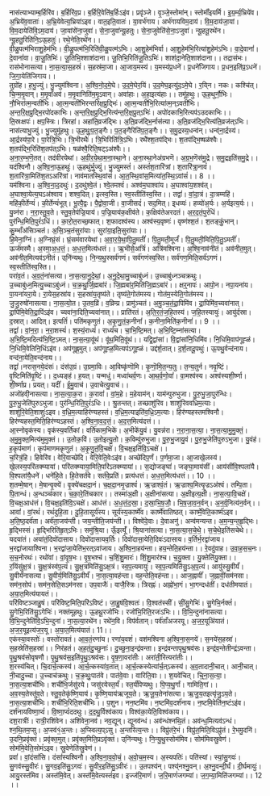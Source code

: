 

  
नास॑त्याभ्याम्ब॒र्हिरि॑व। ब॒र्हिरि॑व॒प्र। ब॒र्हिरि॒वेति॑ब॒र्हिःऽइ॑व। प्रवृ॑ञ्जे। वृ॒ञ्जे॒स्तोमा॑न्। स्तोमाँ॑इयर्मि। इ॒य॒र्म्य॒भ्रिये॑व। अ॒भ्रिये॑व॒वाताः॑। अ॒भ्रि॒येवेत्य॒भ्रिया॑ऽइव। वात॒इति॒वातः॑। या॒वर्भ॑गाय। अर्भ॑गायविम॒दाय॑। वि॒म॒दाय॑जा॒यां। वि॒म॒दायेति॑वि॒ऽम॒दाय॑। जा॒यांसे॑ना॒जुवा॑। से॒ना॒जुवा॑न्यू॒हतुः। से॒ना॒जुवेति॑से॒ना॒ऽजुवा॑। न्यू॒हतू॒रथे॑न। न्यू॒हतु॒रिति॑नि॒ऽऊ॒हतुः॑। रथे॒नेति॒रथे॑न।।  
वी॒ळु॒पत्म॑भिराशु॒हेम॑भिः। वी॒ळु॒पत्म॑भि॒रिति॑वी॒ळु॒पत्म॑ऽभिः। आ॒शु॒हेम॑भिर्वा। आ॒शु॒हेम॑भि॒रित्या॑शु॒हेम॑ऽभिः। वा॒दे॒वानां॑। दे॒वानां॑वा। वा॒जू॒तिभिः॑। जू॒तिभि॒श्शाश॑दाना। जू॒तिभि॒रिति॑जू॒तिऽभिः॑। शाश॑दा॒नेति॒शाश॑दाना।। तद्रास॑भः। रास॑भोनासत्या। ना॒स॒त्या॒स॒हस्रं॑। स॒हस्र॑मा॒जा। आ॒जाय॒मस्य॑। य॒मस्य॑प्र॒धने॑। प्र॒धने॑जिगाय। प्र॒धन॒इति॑प्र॒ऽधने॑। जि॒गा॒येति॑जिगाय।।  
तुग्रो॑ह। ह॒भु॒ज्युं। भु॒ज्युम॑श्विना। अ॒श्वि॒नो॒द॒मे॒घे। उ॒द॒मे॒घेर॒यिं। उ॒द॒मेघ॒इत्यु॑द॒ऽमे॒घे। र॒यि्न। नकः। कश्चि॑त्। चि॒न्म॒मृ॒वान्। म॒मृ॒वाँअव॑। म॒मृ॒वानिति॑म॒मृ॒ऽवान्। अवा॑हाः। अ॒हा॒इत्य॑हाः।। तमू॑हथुः। ऊ॒ह॒थुर्नौ॒भिः। नौ॒भिरा॑त्म॒न्वती॑भिः। आ॒त्म॒न्वती॑भिरन्तरिक्ष॒प्रुद्भिः॑। आ॒त्म॒न्वती॑भि॒रित्या॑त्म॒न्ऽवती॑भिः। अ॒न्त॒रि॒क्ष॒प्रुद्भि॒रपो॑दकाभिः। अ॒न्त॒रि॒क्ष॒प्रुद्भि॒रित्य॑न्त॒रि॒क्ष॒प्रुत्ऽभिः॑। अपो॑दकाभि॒रित्यप॑ऽउदकाभिः।।  
ति॒स्रःक्षपः॑। क्षप॒स्त्रिः। त्रिरहा॑। अहा॑ति॒व्रज॑द्भिः। अ॒ति॒व्रज॑द्भि॒र्नास॑त्या। अ॒ति॒व्रज॑द्भि॒रित्य॑ति॒व्रज॑त्ऽभिः। नास॑त्याभु॒ज्युं। भु॒ज्युमू॑हथुः। ऊ॒ह॒थुः॒प॒त॒ङ्गैः। प॒त॒ङ्गैरिति॑प॒त॒ङ्गैः।। स॒मु॒द्रस्य॒धन्व॑न्। धन्व्॑ना॒र्द्रस्य॑। आ॒र्द्रस्य॑पा॒रे। पा॒रेत्रि॒भिः। त्रि॒भीरथैः॑। त्रि॒भिरिति॑त्रि॒ऽभिः। रथै॑श्श॒तप॑द्भिः। श॒तप॑द्भि॒ष्षळ॑श्वैः। श॒तप॑द्भि॒रिति॑श॒तप॑त्ऽभिः। षळ॑श्वै॒रिति॒षट्ऽअ॑श्वैः।।  
अ॒ना॒र॒म्भ॒णॆ॒तत्। तद॑वीरयेथां। अ॒वी॒र॒ये॒था॒म॒ना॒स्था॒ने। अ॒ना॒स्था॒नेअ॑ग्रभणॆ। अ॒ग्र॒भ॒णॆस॑मु॒द्रे। स॒मु॒द्रइति॑स॒मु॒द्रे।। यद॑श्विनौ। अ॒श्वि॒ना॒ऊ॒हथुः॑। ऊ॒हथु॑र्भु॒ज्युं। भु॒ज्युमस्तं॑। अस्तं॑श॒तारि॑त्रां। श॒तारि॑त्रा्॒नावं॑। श॒तारि॑त्रा॒मिति॑श॒तऽअरि॑त्रां। नाव॑मातस्थि॒वांसं॑। आ॒त॒स्थि॒वांस॒मित्या॑त॒स्थि॒ऽवांसं॑।। 8 ।।  
यम॑श्विना। अ॒श्वि॒ना॒द॒दथुः॑। द॒दथु॑श्वे॒तं। श्वे॒तमश्वं॑। अश्व॑म॒घाश्वा॑य। अ॒घाश्वा॑य॒शश्व॑त्। अ॒घाश्वा॒येत्य॒घऽअ॑श्वाय। शश्व॒दित्। इत्स्व॒स्ति। स्व॒स्तीति॑स्व॒स्ति।। तद्वां॑। वां॒दा॒त्रं। दा॒त्रम्महि॑। महि॑की॒र्तेन्यं॑। की॒र्तेन्यं॑भूत्। भू॒त्पै॒द्वः। पै॒द्वोवा॒जी। वा॒जीसदं॑। सद॒मित्। इ्धव्यः॑। हव्यो॑अ॒र्यः। अ॒र्यइत्य॒र्यः।।  
यु॒व्न॑रा। न॒रा॒स्तु॒व॒ते। स्तु॒व॒तेप॑ज्रि॒याय॑। प॒ज्रि॒याय॑क॒क्षीव॑ते। क॒क्षिव॑तेअरदतं। अ॒र॒द॒तं॒पुरं॑धिं। पुर॑न्धि॒मिति॒पुरं॑ऽधिं।। का॒रो॒त॒राच्छ॒फात्। श॒फादश्व॑स्य। अश्व॑स्य॒वृष्णः॑। वृष्ण॑श्श॒तं। श॒तङ्कुं॒भान्। कु॒म्भाँअ॑सिञ्चतं। अ॒सि॒ञ्च॒तंसुरा॑याः। सुरा॑या॒इति॒सुरा॑याः।।  
हि॒मेना॒ग्निं। अ॒ग्निघ्रं॒सं। घ्रं॒सम॑वारयेथां। अ॒वा॒र॒ये॒था॒पि॒तु॒मतीं॑। पि॒तु॒मती॒मूर्जं॑। पि॒तु॒मती॒मिति॒पि॒तु॒ऽमतीं॑। ऊर्ज॑मस्मै। अ॒स्मा॒अ॒ध॒त्तं॒। अ॒ध॒त्त॒मित्य॑धत्तं।। ऋ॒भीसे॒अत्रिं॑। अत्रि॑मश्विना। अ॒श्वि॒नाव॑नीतं। अव॑नीत॒मुत्। अव॑नीत॒मित्यव॑ऽनीतं। उ्नि॑न्यथुः। नि॒न्य॒थु॒स्सर्व॑गणं। सर्व॑गणंस्व॒स्ति। सर्व॑गण॒मिति॒सर्व॑ऽगणं। स्व॒स्तीति॑स्व॒स्ति।।  
परा॑व॒तं। अ॒व॒तं॒ना॑सत्या। ना॒स॒त्या॒नु॒दे॒थां॒। अ॒नु॒दे॒था॒मु॒च्चाबु॑ध्नं। उ॒च्चाबु॑ध्नञ्चक्रथुः। उ॒च्चाबु॑ध्न॒मित्यु॒च्चाऽबु॑ध्नं। च॒क्र॒थु॒र्जि॒ह्मबा॑रं। जि॒ह्मबा॑र॒मिति॑जि॒ह्मऽबा॑रं।। क्षर्॒नापः॑। आपो॒न। नपा॒यना॑य। पा॒यना॑यरा॒ये। रा॒येस॒हस्रा॑य। स॒हस्रा॑य॒तृष्य॑ते। तृष्य॑ते॒गोत॑मस्य। गोत॑म॒स्येति॒गोत॑मस्य।।  
जु॒जु॒रुषो॑नासत्या। ना॒स॒त्यो॒त। उ॒तव॒व्रिं। व॒व्रिम्प्र। प्रामु॑ञ्चतं। अ॒मु॒ञ्च॒तं॒द्रा॒पिमि॑व। द्रा॒पिमि॑व॒च्यवा॑नात्। द्रा॒पिमि॒वेति॒द्रा॒पिंऽइ॑व। च्यवा॑ना॒दिति॒च्यवा॑नात्।। प्राति॑रतं। अ॒ति॒र॒तं॒ज॒हि॒तस्य॑। ज॒हि॒तस्यायुः॑। आयु॑र्दस्रा। द॒स्रात्। आदित्। इत्पतिं॑। पति॑मकृणुतं। अ॒कृ॒णु॒तं॒क॒नीनां॑। क॒नीना॒मिति॑क॒नीनां॑।। 9 ।।  
तद्वां॑। वां॒न॒रा॒। न॒रा॒शस्यं॑। श॒स्यं॒राध्यं॑। राध्यं॑च। चा॒भि॒ष्टि॒मत्। अ॒भि॒ष्टि॒म्ना॑सत्या। अ॒भि॒ष्टि॒मदित्य॑भि॒ष्टि॒ऽमत्। ना॒स॒त्या॒वू॑थं। वू॑थ॒मिति॒वू॑थं।। यद्वि॒द्वांसा॑। वि॒द्वांसा॑नि॒धिमि॑व। नि॒धिमि॒वाप॑गूह्ळं। नि॒धिमि॒वेतिनि॒धिंऽइ॑व। अप॑गूह्ल॒मुत्। अप॑गूह्ळ॒मित्यप॑ऽगूह्ळं। उद्द॑र्श॒तात्। द॒र्श॒तादू॒पथुः॑। ऊ॒पथु॒र्वन्द॑नाय। वन्द॑ना॒येति॒वन्द॑नाय।।  
तद्वां॑।नरास॒नये॒दंसः॑। दंस॑उ॒ग्रं। उ॒ग्रमा॒विः। आ॒विष्कृ॑णॊमि। कृ॒णॊ॒मि॒त॒न्य॒तुः। त॒न्य॒तुर्न। नवृ॒ष्टिं। वृ॒ष्टिमिति॑वृ॒ष्टिं।। द॒ध्यङ्ह॑। ह॒यत्। यन्मधु॑। मध्वा॑थर्व॒णः। आ॒थ॒र्व॒णो॒वां॑। वा॒मश्व॑स्य। अश्व॑स्यशी॒र्ष्णा। शी॒र्ष्णाप्र। प्रयत्। यदीं॑। ई॒मु॒वाच॑। उ॒वाचेत्यु॒वाच॑।।  
अजो॑हवी्नासत्या। ना॒स॒त्या॒क॒रा। क॒रावां॑। वां॒म॒हे। म॒हेयाम॑न्। याम॑न्पुरुभुजा। पु॒रु॒भु॒जा॒पुर॑न्धिः। पु॒रु॒भु॒जेति॑पुरुऽभुजा। पुर॑न्धि॒रिति॒पुरं॑ऽधिः।। श्रु॒तन्तत्। तच्छाशु॑रिव। शाशु॑रिववध्रिम॒त्याः। शाशु॑रि॒वेति॒शाशुः॑ऽइव। व॒ध्रि॒म॒त्याहिर॑ण्यहस्तं। व॒ध्रि॒म॒त्याइति॑व॒ध्रि॒ऽम॒त्याः। हिर॑ण्यहस्तमश्विनौ। हिर॑ण्यहस्त॒मिति॒हिर॑ण्यऽहस्तं। अ॒श्वि॒ना॒व॒द॒त्तं॒। अ॒द॒त्त॒मित्य॑दत्तं।।  
आ॒स्नोवृक॑स्य। वृक॑स्य॒वर्ति॑कां। वर्ति॑काम॒भिके॑। अ॒भीके॑यु॒वं। यु॒वन्न॑रा। न॒रा॒ना॒स॒त्या॒। ना॒स॒त्या॒मु॒मु॒क्तं॒। अ॒मु॒मु॒क्त॒मित्य॑मुमुक्तं।। उ॒तोक॒विं। उ॒तोइत्यु॒तो। क॒विम्पु॑रुभुजा। पु॒रु॒भु॒जायु॒वं। पु॒रु॒भु॒जेति॑पुरुऽभुजा। यु॒वंह॑। ह॒कृप॑माणं। कृप॑माणमकृणुतं। अ॒कृ॒णु॒तं॒वि॒चक्षे॑। वि॒चक्ष॒इति॑वि॒ऽचक्षे॑।।  
च॒रित्रं॒हि। हिवेरि॑व। वेरि॒वाच्छे॑दि। वेरि॒वेति॒वेःऽइ॑व। अच्छे॑दिप॒र्णं। प॒र्णमा॒जा। आ॒जाखे॒लस्य॑। खे॒लस्य॒परि॑तक्म्यायां। परि॑तक्म्याया॒मिति॒परि॑ऽतक्म्यायां।। स॒द्योजङ्घां॑। जङ्घा॒माय॑सीं। आय॑सींवि॒श्पला॑यै। वि॒श्पला॑यै॒धने॑। धने॑हि॒ते। हि॒तेसर्त॑वे। सर्त॑वे॒प्रति॑। प्रत्य॑धत्तं। अ॒ध॒त्त॒मित्य॑धत्तं।। 10 ।।  
श॒तम्मे॒षान्। मे॒षान्वृ॒क्ये॑। वृ॒क्ये॑चक्षदा॒नं। च॒क्ष॒दा॒नमृ॒ज्राश्वं॑। ऋ॒ज्राश्वं॒तं। ऋ॒ज्राश्व॒मित्यृ॒ज्रऽअ॑श्वं। तम्पि॒ता। पि॒तान्धं। अ॒न्धञ्च॑कार। च॒का॒रे॒ति॑चकार।। तस्मा॑अ॒क्षी। अ॒क्षीना॑सत्या। अ॒क्षीइत्य॒क्षी। ना॒स॒त्या॒वि॒चक्षे॑। वि॒चक्ष॒आध॑त्तं। वि॒चक्ष॒इति॑वि॒ऽचक्षे॑। आध॑त्तं। अ॒ध॒त्तं॒द॒स्रा॒। द॒स्रा॒भि॒ष॒जौ॒। भि॒ष॒जा॒व॒न॒र्वन्। अ॒न॒र्व्॒नित्य॑न॒र्वन्।।  
आवां॑। वां॒रथं॑। रथं॑दुहि॒ता। दु॒हि॒तासूर्य॑स्य। सूर्य॑स्य॒कार्ष्मे॑व। कार्ष्मे॑वातिष्ठत्। कार्ष्मे॒वेति॒कार्ष्म॑ऽइव। अ॒ति॒ष्ठ॒दर्व॑ता। अर्व॑ता॒जय॑न्ती। जय॒न्तीति॒जय॑न्ती।। विश्वे॑दे॒वाः। दे॒वाअनु॑। अन्व॑मन्यन्त। अ॒म॒न्य॒न्त॒हृ॒द्भिः। हृ॒द्भिस्सं। हृ॒द्भिरिति॑हृ॒त्ऽभिः। समु॑श्रि॒या। ऊँ॒इत्यूँ॑। श्रि॒याना॑सत्या। ना॒स॒त्या॒स॒चे॒थे॒। स॒चे॒थे॒इति॑सचेथे।।  
यदया॑तं। अया॑तं॒दिवो॑दासाय। दिवो॑दासायव॒र्तिः। दिवो॑दासा॒येति॒दिवः॑ऽदासाय। व॒र्तिर्भ॒रद्वा॑जाय। भ॒रद्वा॑जायाश्विना। भ॒रद्वा॑जा॒येति॑भ॒रत्ऽवा॑जाय। अ॒श्वि॒ना॒हय॑न्ता। हय॒न्तेति॒हय॑न्ता।। रे॒वदु॑वाह। उ॒वा॒ह॒स॒च॒नः। स॒च॒नोरथः॑। रथो॑वां। वां॒वृ॒ष॒भः। वृ॒ष॒भश्च॑। च॒शिं॒शु॒मारः॑। शिं॒शु॒मार॑श्च। च॒यु॒क्ता। यु॒क्तेति॑यु॒क्ता।।  
र॒यिंसु॑क्ष॒त्रं। सु॒क्ष॒त्रंस्व॑प॒त्यं। सु॒क्ष॒त्रमिति॑सु॒ऽक्ष॒त्रं। स्व॒प॒त्यमायुः॑। स्व॒प॒त्यमिति॑सु॒ऽअ॒प॒त्यं। आयु॑स्सु॒वीर्यं॑। सु॒वीर्यं॑नासत्या। सु॒वीर्य॒मिति॑सु॒ऽवीर्यं॑। ना॒स॒त्या॒वह॑न्ता। वह॒न्तेति॒वह॑न्ता।। आज॒ह्नावीं॑। ज॒ह्नावीं॒सम॑नसा। सम॑न॒सोप॑। सम॑न॒सेति॒सऽम॑नसा। उप॒वाजैः॑। वाजै॒स्त्रिः। त्रिरह्नः॑। अह्नो॑भा॒गं। भा॒गन्दध॑तीं। दध॑तीमयातं। अ॒या॒त॒मित्य॑यायतं।।  
परि॑विष्टञ्जाहु॒षं। परि॑विष्ट॒मिति॒परि॑ऽविष्टं। जा॒हु॒षंवि॒श्वतः॑। वि॒श्वत॑स्सीं। सीं॒सु॒गेभिः॑। सु॒गेभि॒र्नक्तं॑। सु॒गेभि॒रिति॑सु॒ऽगेभिः॑। नक्त॑मूहथुः। ऊ॒हथू॒रजो॑भिः। रजो॑भि॒रिति॒रजः॑ऽभिः।। वि॒भि॒न्दुना॑नासत्या। वि॒भि॒न्दुनेति॑वि॒ऽभि॒न्दुना॑। ना॒स॒त्या॒रथे॑न। रथे॑न॒वि। विप॑र्वतान्। पर्व॑ताँअजरयू। अ॒ज॒र॒यूअि॑यातं। अ॒ज॒र॒यूइत्य॑ज॒र॒यू। अ॒या॒त॒मित्य॑यातं। 11।।  
एक॑स्या॒वस्तोः॑। वस्तो॑रावतं। आ॒व॒तं॒रणा॑य। रणा॑य॒वशं॑। वश॑मश्विना अ॒श्वि॒ना॒स॒नये॑। स॒नये॑स॒हस्रा॑। स॒हस्रेति॑स॒हस्रा॑।। निर॑हतं। अ॒ह॒तं॒दु॒च्छुनाः॑। दु॒च्छुना॒इन्द्र॑वन्ता। इन्द्र॑वन्तापृथु॒श्रव॑सः। इन्द्र॑व॒न्तेतीन्द्र॑ऽवन्ता। पृ॒थु॒श्रव॑सोवृषणौ। पृ॒थु॒श्रव॑स॒इति॑पृ॒थु॒ऽश्रव॑सः। वृ॒ष॒णा॒वरा॑तीः। अरा॑ती॒रित्यरा॑तीः।।  
श॒रस्य॑चित्। चि॒दार्च॒त्कस्य॑। आ॒र्च॒त्कस्या॑व॒तात्। आ॒र्च॒त्कस्येत्या॑र्च॒त्ऽकस्य॑। अ॒व॒तादानी॒चात्। आनी॒चात्। नी॒चादु॒च्चा। उ॒च्चाच॑क्रथुः। च॒क्र॒थुः॒पात॑वे। पात॑वे॒वाः। वारिति॒वाः।। श॒यवे॑चित्। चि्॒ना॒स॒त्या॒। ना॒स॒त्या॒शची॑भिः। शची॑भि॒र्जसु॑रये। जसु॑रयेस्त॒र्यं॑। स्त॒र्यं॑पिप्यथुः। पि॒प्य॒थु॒र्गां। गामिति॒गां।।  
अ॒व॒स्य॒तेस्तु॑व॒ते। स्तु॒व॒तेकृ॑ष्णि॒याय॑। कृ॒ष्णि॒याय॑ऋजूय॒ते। ऋ॒जू॒य॒तेना॑सत्या। ऋ॒जु॒य॒तइत्यृ॑जु॒ऽय॒ते। ना॒स॒त्या॒शची॑भिः। शची॑भि॒रिति॒शची॑भिः।। प॒शु्न। नन॒ष्टमि॑व। न॒ष्टमि॑व॒दर्श॑नाय। न॒ष्टमि॒वेति॑न॒ष्टंऽइ॑व। दर्श॑नायविष्णा॒प्वं॑। वि॒ष्णा॒प्वं॑ददथुः। द॒द॒थु॒र्विश्व॑काय। विश्व॑का॒येति॒विश्व॑काय।।  
दश॒रात्रीः॑। रात्री॒रशि॑वेन। अशि॑वेना॒नव॑। नव॒द्यून्। द्यूनव॑न्धं। अव॑न्धंश्नथि॒तं। अव॑न्ध॒मित्यव॑ऽन्धं। श्न॒थि॒तम॒प्सु। अ॒प्स्व॑१॒॑अ॒न्तः। अ॒प्स्वित्य॒प्ऽसु। अ॒न्तरित्य॒न्तः।। विप्रु॑तंरे॒भं। विप्रु॑त॒मिति॒विऽप्रु॑तं। रे॒भमु॒दनि॑। उ॒दनि॒प्रवृ॑क्तं। प्रवृ॑क्त॒मुत्। प्रवृ॑क्त॒मिति॒प्रऽवृ॑क्तं। उ्नि॑न्यथुः। नि॒न्यु॒थु॒स्सोम॑मिव। सोम॑मिवस्रु॒वेण॑। सोम॑मि॒वेति॒सोमं॑ऽइव। स्रु॒वेणेति॑स्रु॒वेण॑।।  
प्रवां॑। वां॒दंसां॑सि। दंसां॑स्यश्विनौ। अ॒श्वि॒ना॒व॒वो॒चं॒। अ॒वो॒च॒म॒स्य। अ॒स्यपतिः॑। पति॑स्यां। स्यां॒सु॒गवः॑। सु॒गव॑स्सु॒वीरः॑। सु॒गव॒इति॑सु॒ऽगवः॑। सु॒वीर॒इति॑सु॒ऽवीरः॑।। उ॒तपश्य॑न्। पश्य्॑नश्नु॒वन्। अ॒श्नु॒वन्दी॒र्घं। दी॒र्घमायुः॑। आयु॒रस्त॑मिव। अस्त॑मि॒वेत्। अस्त॑मि॒वेत्यस्तं॑इव। इज्ज॑रि॒माणं॑। ज॒रि॒माणं॑जगम्यां। ज॒ग॒म्या॒मिति॑जगम्यां।। 12 ।।  
